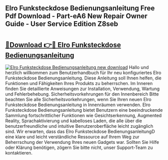 ## Elro Funksteckdose Bedienungsanleitung Free Pdf Download - Part-eA6 New Repair Owner Guide - User Service Edition Z8seb

# <h2><a href="http://df2b8g.blite.top/?on=Elro+Funksteckdose+Bedienungsanleitung">🔗Download 👉🔴 Elro Funksteckdose Bedienungsanleitung</a></h2>

[![Elro Funksteckdose Bedienungsanleitung new download](https://i.imgur.com/lujVjoI.png)](http://df2b8g.blite.top/?on=Elro+Funksteckdose+Bedienungsanleitung)
Hallo und herzlich willkommen zum Benutzerhandbuch für Ihr neu konfiguriertes Elro Funksteckdose Bedienungsanleitung. Diese Anleitung soll Ihnen helfen, die Funktionen und Fähigkeiten Ihres Produkts zu beherrschen. Im Inneren finden Sie detaillierte Anweisungen zur Installation, Verwendung, Wartung und Fehlerbehebung. Sicherheitsvorkehrungen für den Innenbereich Bitte beachten Sie alle Sicherheitsvorkehrungen, wenn Sie Ihren neuen Elro Funksteckdose Bedienungsanleitung in Innenräumen verwenden. Elro Funksteckdose Bedienungsanleitung bietet Benutzern eine beeindruckende Sammlung fortschrittlicher Funktionen wie Gesichtserkennung, Augmented Reality, Sprachaktivierung und kabelloses Laden, die alle über die benutzerfreundliche und intuitive Benutzeroberfläche leicht zugänglich sind. Wir erwarten, dass das Elro Funksteckdose BedienungsanleitungD eine klare und leicht verständliche Ressource auf Ihrem Weg zur Beherrschung der Verwendung Ihres neuen Gadgets war. Sollten Sie Hilfe oder Klärung benötigen, zögern Sie bitte nicht, unser Support-Team zu kontaktieren.
